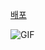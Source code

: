 [배포](https://codingbotpark.github.io/Gyeongbokgung-gatekeeper/)

![GIF](https://user-images.githubusercontent.com/85085375/204996649-5c92fe7f-4874-4718-b159-cfa424c5067f.gif)
